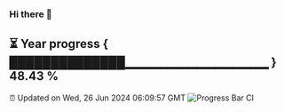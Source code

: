 ### Hi there 👋
⏳ Year progress { ██████████████▁▁▁▁▁▁▁▁▁▁▁▁▁▁▁▁ } 48.43 %
---
⏰ Updated on Wed, 26 Jun 2024 06:09:57 GMT
![Progress Bar CI](https://github.com/Moyi321/Moyi321/workflows/Progress%20Bar%20CI/badge.svg)
